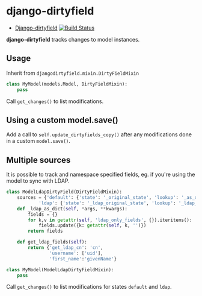 
django-dirtyfield
=================
* [Django-dirtyfield](https://github.com/futurice/django-dirtyfield) [![Build Status](https://travis-ci.org/futurice/django-dirtyfield.svg?branch=master)](https://travis-ci.org/futurice/django-dirtyfield)

**django-dirtyfield** tracks changes to model instances.


Usage
-----

Inherit from `djangodirtyfield.mixin.DirtyFieldMixin`

```python
class MyModel(models.Model, DirtyFieldMixin):
    pass
```

Call `get_changes()` to list modifications.

Using a custom model.save()
--------------

Add a call to `self.update_dirtyfields_copy()` after any modifications done in a custom `model.save()`.

Multiple sources
----------------

It is possible to track and namespace specified fields, eg. if you're using the model to sync with LDAP.

```python
class ModelLdapDirtyField(DirtyFieldMixin):
    sources = {'default': {'state': '_original_state', 'lookup': '_as_dict', 'fields': 'get_fields'},
            'ldap': {'state': '_ldap_original_state', 'lookup': '_ldap_as_dict', 'fields': 'get_ldap_fields'}}
    def _ldap_as_dict(self, *args, **kwargs):
        fields = {}
        for k,v in getattr(self, 'ldap_only_fields', {}).iteritems():
            fields.update({k: getattr(self, k, '')})
        return fields

    def get_ldap_fields(self):
        return {'get_ldap_cn': 'cn',
                'username': ['uid'],
                'first_name':'givenName'}

class MyModel(ModelLdapDirtyFieldMixin):
    pass
```

Call `get_changes()` to list modifications for states `default` and `ldap`.
